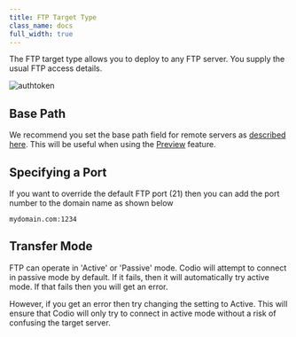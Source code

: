 ```yaml
---
title: FTP Target Type
class_name: docs
full_width: true
---
```


The FTP target type allows you to deploy to any FTP server. You supply the usual FTP access details.

<img alt="authtoken" src="/img/docs/deploy-ftp.png" class="simple"/>

## Base Path
We recommend you set the base path field for remote servers as [described here](/docs/ide/tools/deployment/basepath). This will be useful when using the [Preview](/docs/ide/features/inline-preview) feature.

## Specifying a Port
If you want to override the default FTP port (21) then you can add the port number to the domain name as shown below

```
mydomain.com:1234
```

## Transfer Mode
FTP can operate in 'Active' or 'Passive' mode. Codio will attempt to connect in passive mode by default. If it fails, then it will automatically try active mode. If that fails then you will get an error.

However, if you get an error then try changing the setting to Active. This will ensure that Codio will only try to connect in active mode without a risk of confusing the target server.
